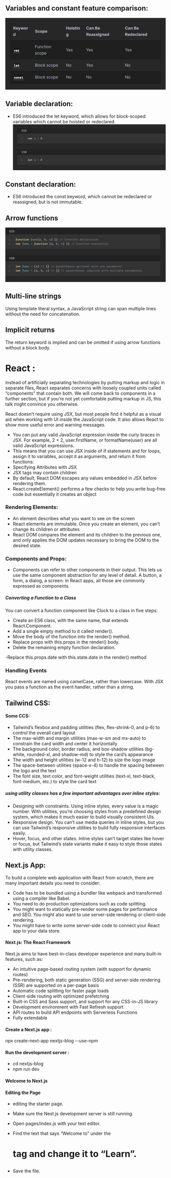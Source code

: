 ## Variables and constant feature comparison:
![](read.PNG)



## Variable declaration:
- ES6 introduced the let keyword, which allows for block-scoped variables which cannot be hoisted or redeclared.
![](read1.PNG)
## Constant declaration:
- ES6 introduced the const keyword, which cannot be redeclared or reassigned, but is not immutable.

## Arrow functions
![](read2.PNG)

## Multi-line strings
Using template literal syntax, a JavaScript string can span multiple lines without the need for concatenation.

## Implicit returns
The return keyword is implied and can be omitted if using arrow functions without a block body.
# React : 
Instead of artificially separating technologies by putting markup and logic in separate files, React separates concerns with loosely coupled units called “components” that contain both. We will come back to components in a further section, but if you’re not yet comfortable putting markup in JS, this talk might convince you otherwise.

React doesn’t require using JSX, but most people find it helpful as a visual aid when working with UI inside the JavaScript code. It also allows React to show more useful error and warning messages.
- You can put any valid JavaScript expression inside the curly braces in JSX. For example, 2 + 2, user.firstName, or formatName(user) are all valid JavaScript expressions.
- This means that you can use JSX inside of if statements and for loops, assign it to variables, accept it as arguments, and return it from functions:
- Specifying Attributes with JSX
- JSX tags may contain children
- By default, React DOM escapes any values embedded in JSX before rendering them.
- React.createElement() performs a few checks to help you write bug-free code but essentially it creates an object
### Rendering Elements:
- An element describes what you want to see on the screen
- React elements are immutable. Once you create an element, you can’t change its children or attributes
- React DOM compares the element and its children to the previous one, and only applies the DOM updates necessary to bring the DOM to the desired state.
### Components and Props:
- Components can refer to other components in their output. This lets us use the same component abstraction for any level of detail. A button, a form, a dialog, a screen: in React apps, all those are commonly expressed as components.

##### Converting a Function to a Class
You can convert a function component like Clock to a class in five steps:

- Create an ES6 class, with the same name, that extends React.Component.
- Add a single empty method to it called render().
- Move the body of the function into the render() method.
- Replace props with this.props in the render() body.
- Delete the remaining empty function declaration.

-Replace this.props.date with this.state.date in the render() method 

### Handling Events
React events are named using camelCase, rather than lowercase.
With JSX you pass a function as the event handler, rather than a string.

## Tailwind CSS:

#### Some CCS:
- Tailwind’s flexbox and padding utilities (flex, flex-shrink-0, and p-6) to control the overall card layout
- The max-width and margin utilities (max-w-sm and mx-auto) to constrain the card width and center it horizontally
- The background color, border radius, and box-shadow utilities (bg-white, rounded-xl, and shadow-md) to style the card’s appearance
- The width and height utilities (w-12 and h-12) to size the logo image
- The space-between utilities (space-x-4) to handle the spacing between the logo and the text
- The font size, text color, and font-weight utilities (text-xl, text-black, font-medium, etc.) to style the card text
##### using utility classes has a few important advantages over inline styles:

- Designing with constraints. Using inline styles, every value is a magic number. With utilities, you’re choosing styles from a predefined design system, which makes it much easier to build visually consistent UIs.
- Responsive design. You can’t use media queries in inline styles, but you can use Tailwind’s responsive utilities to build fully responsive interfaces easily.
- Hover, focus, and other states. Inline styles can’t target states like hover or focus, but Tailwind’s state variants make it easy to style those states with utility classes.

## Next.js App:
To build a complete web application with React from scratch, there are many important details you need to consider:

- Code has to be bundled using a bundler like webpack and transformed using a compiler like Babel.
- You need to do production optimizations such as code splitting.
- You might want to statically pre-render some pages for performance and SEO. You might also want to use server-side rendering or client-side rendering.
- You might have to write some server-side code to connect your React app to your data store.
#### Next.js: The React Framework
Next.js aims to have best-in-class developer experience and many built-in features, such as:

- An intuitive page-based routing system (with support for dynamic routes)
- Pre-rendering, both static generation (SSG) and server-side rendering (SSR) are supported on a per-page basis
- Automatic code splitting for faster page loads
- Client-side routing with optimized prefetching
- Built-in CSS and Sass support, and support for any CSS-in-JS library
- Development environment with Fast Refresh support
- API routes to build API endpoints with Serverless Functions
- Fully extendable
#### Create a Next.js app :
npx create-next-app nextjs-blog --use-npm 
#### Run the development server :
- cd nextjs-blog
- npm run dev
#### Welcome to Next.js
#### Editing the Page
- editing the starter page.

- Make sure the Next.js development server is still running.
- Open pages/index.js with your text editor.
- Find the text that says “Welcome to” under the <h1> tag and change it to “Learn”.
- Save the file.

